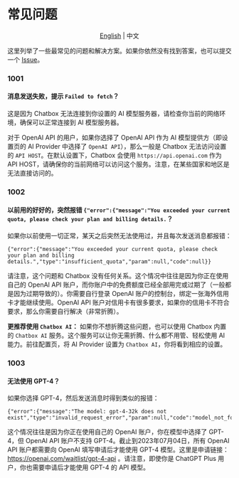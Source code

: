 # 常见问题

<p align="center">
    <a href="./FAQ.md">English</a> | 中文
</p>

这里列举了一些最常见的问题和解决方案。如果你依然没有找到答案，也可以提交一个 [Issue](https://github.com/Bin-Huang/chatbox/issues/new/choose)。

### 1001

#### 消息发送失败，提示 `Failed to fetch`？

这是因为 Chatbox 无法连接到你设置的 AI 模型服务器，请检查你当前的网络环境，确保可以正常连接到 AI 模型服务器。

对于 OpenAI API 的用户，如果你选择了 OpenAI API 作为 AI 模型提供方（即设置页的 AI Provider 中选择了 `OpenAI API`），那么一般是 Chatbox 无法访问设置的 `API HOST`。在默认设置下，Chatbox 会使用 `https://api.openai.com` 作为 API HOST，请确保你的当前网络可以访问这个服务。注意，在某些国家和地区是无法直接访问的。

### 1002

#### 以前用的好好的，突然报错 `{"error":{"message":"You exceeded your current quota, please check your plan and billing details.`？

如果你以前使用一切正常，某天之后突然无法使用过，并且每次发送消息都报错：

```
{"error":{"message":"You exceeded your current quota, please check your plan and billing details.","type":"insufficient_quota","param":null,"code":null}}
```

请注意，这个问题和 Chatbox 没有任何关系。这个情况中往往是因为你正在使用自己的 OpenAI API 账户，而你账户中的免费额度已经全部用完或过期了（一般都是因为过期导致的）。你需要自行登录 OpenAI 账户的控制台，绑定一张海外信用卡才能继续使用。OpenAI API 账户对信用卡有很多要求，如果你的信用卡不符合要求，那么你需要自行解决（非常折腾）。

**更推荐使用 `Chatbox AI`：** 如果你不想折腾这些问题，也可以使用 Chatbox 内置的 `Chatbox AI` 服务。这个服务可以让你无需折腾、什么都不用管、轻松使用 AI 能力。前往配置页，将 AI Provider 设置为 `Chatbox AI`，你将看到相应的设置。

### 1003

#### 无法使用 GPT-4？

如果你选择 GPT-4，然后发送消息时得到类似的报错：

```
{"error":{"message":"The model: gpt-4-32k does not exist","type":"invalid_request_error","param":null,"code":"model_not_found"}}
```

这个情况往往是因为你正在使用自己的 OpenAI 账户，你在模型中选择了 GPT-4，但 OpenAI API 账户不支持 GPT-4。截止到2023年07月04日，所有 OpenAI API 账户都需要向 OpenAI 填写申请后才能使用 GPT-4 模型。这里是申请链接： https://openai.com/waitlist/gpt-4-api 。请注意，即使你是 ChatGPT Plus 用户，你也需要申请后才能使用 GPT-4 的 API 模型。

